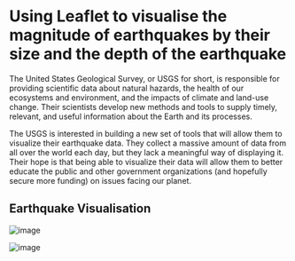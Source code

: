 # Using Leaflet to visualise the magnitude of earthquakes by their size and the depth of the earthquake

The United States Geological Survey, or USGS for short, is responsible for providing scientific data about natural hazards, the health of our ecosystems and environment, and the impacts of climate and land-use change. Their scientists develop new methods and tools to supply timely, relevant, and useful information about the Earth and its processes. 

The USGS is interested in building a new set of tools that will allow them to visualize their earthquake data. They collect a massive amount of data from all over the world each day, but they lack a meaningful way of displaying it. Their hope is that being able to visualize their data will allow them to better educate the public and other government organizations (and hopefully secure more funding) on issues facing our planet.

## Earthquake Visualisation 

![image](https://user-images.githubusercontent.com/100214297/180517977-6fe1ca95-26bc-4cec-982e-e9a950314738.png)


![image](https://user-images.githubusercontent.com/100214297/180518041-e70d5804-09f4-4417-adfa-ce7d4b8f0554.png)

